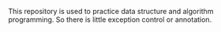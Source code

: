 This repository is used to practice data structure and algorithm programming.
So there is little exception control or annotation.